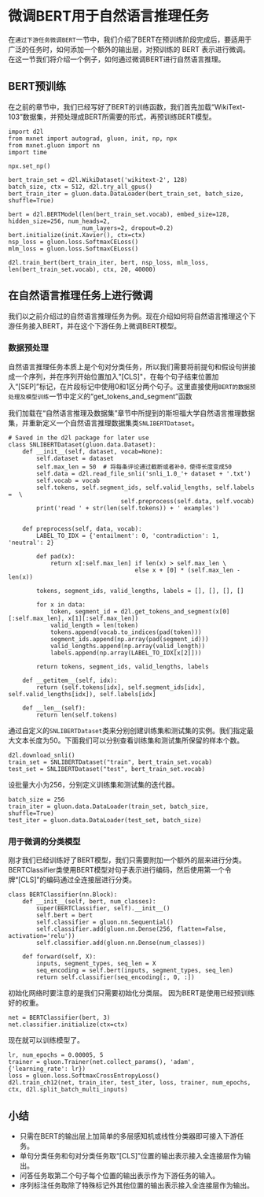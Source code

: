 # 微调BERT用于自然语言推理任务

在`通过下游任务微调BERT`一节中，我们介绍了BERT在预训练阶段完成后，要适用于广泛的任务时，如何添加一个额外的输出层，对预训练的 BERT 表示进行微调。在这一节我们将介绍一个例子，如何通过微调BERT进行自然语言推理。


## BERT预训练
在之前的章节中，我们已经写好了BERT的训练函数，我们首先加载“WikiText-103”数据集，并预处理成BERT所需要的形式，再预训练BERT模型。

```{.python .input  n=1}
import d2l
from mxnet import autograd, gluon, init, np, npx
from mxnet.gluon import nn
import time

npx.set_np()

bert_train_set = d2l.WikiDataset('wikitext-2', 128)
batch_size, ctx = 512, d2l.try_all_gpus()
bert_train_iter = gluon.data.DataLoader(bert_train_set, batch_size, shuffle=True)

bert = d2l.BERTModel(len(bert_train_set.vocab), embed_size=128, hidden_size=256, num_heads=2,
                     num_layers=2, dropout=0.2)
bert.initialize(init.Xavier(), ctx=ctx)
nsp_loss = gluon.loss.SoftmaxCELoss()
mlm_loss = gluon.loss.SoftmaxCELoss()

d2l.train_bert(bert_train_iter, bert, nsp_loss, mlm_loss, len(bert_train_set.vocab), ctx, 20, 40000)
```

## 在自然语言推理任务上进行微调
我们以之前介绍过的自然语言推理任务为例。现在介绍如何将自然语言推理这个下游任务接入BERT，并在这个下游任务上微调BERT模型。

### 数据预处理

自然语言推理任务本质上是个句对分类任务，所以我们需要将前提句和假设句拼接成一个序列，并在序列开始位置加入"[CLS]"，在每个句子结束位置加入“[SEP]”标记，在片段标记中使用0和1区分两个句子。这里直接使用`BERT的数据预处理及模型训练`一节中定义的“get_tokens_and_segment”函数

我们加载在“自然语言推理及数据集”章节中所提到的斯坦福大学自然语言推理数据集，并重新定义一个自然语言推理数据集类`SNLIBERTDataset`。

```{.python .input  n=65}
# Saved in the d2l package for later use
class SNLIBERTDataset(gluon.data.Dataset):
    def __init__(self, dataset, vocab=None):
        self.dataset = dataset
        self.max_len = 50  # 将每条评论通过截断或者补0，使得长度变成50
        self.data = d2l.read_file_snli('snli_1.0_'+ dataset + '.txt')
        self.vocab = vocab
        self.tokens, self.segment_ids, self.valid_lengths, self.labels =  \
                                self.preprocess(self.data, self.vocab)
        print('read ' + str(len(self.tokens)) + ' examples')


    def preprocess(self, data, vocab):
        LABEL_TO_IDX = {'entailment': 0, 'contradiction': 1, 'neutral': 2}

        def pad(x):
            return x[:self.max_len] if len(x) > self.max_len \
                                    else x + [0] * (self.max_len - len(x))
        
        tokens, segment_ids, valid_lengths, labels = [], [], [], []
        
        for x in data:
            token, segment_id = d2l.get_tokens_and_segment(x[0][:self.max_len], x[1][:self.max_len])
            valid_length = len(token)
            tokens.append(vocab.to_indices(pad(token)))
            segment_ids.append(np.array(pad(segment_id)))
            valid_lengths.append(np.array(valid_length))
            labels.append(np.array(LABEL_TO_IDX[x[2]]))
            
        return tokens, segment_ids, valid_lengths, labels

    def __getitem__(self, idx):
        return (self.tokens[idx], self.segment_ids[idx], self.valid_lengths[idx]), self.labels[idx]

    def __len__(self):
        return len(self.tokens)
```

通过自定义的`SNLIBERTDataset`类来分别创建训练集和测试集的实例。我们指定最大文本长度为50。下面我们可以分别查看训练集和测试集所保留的样本个数。

```{.python .input  n=66}
d2l.download_snli()
train_set = SNLIBERTDataset("train", bert_train_set.vocab)
test_set = SNLIBERTDataset("test", bert_train_set.vocab)
```

设批量大小为256，分别定义训练集和测试集的迭代器。

```{.python .input  n=67}
batch_size = 256
train_iter = gluon.data.DataLoader(train_set, batch_size, shuffle=True)
test_iter = gluon.data.DataLoader(test_set, batch_size)
```

### 用于微调的分类模型

刚才我们已经训练好了BERT模型，我们只需要附加一个额外的层来进行分类。 BERTClassifier类使用BERT模型对句子表示进行编码，然后使用第一个令牌“[CLS]”的编码通过全连接层进行分类。

```{.python .input  n=82}
class BERTClassifier(nn.Block):
    def __init__(self, bert, num_classes):
        super(BERTClassifier, self).__init__()
        self.bert = bert
        self.classifier = gluon.nn.Sequential()
        self.classifier.add(gluon.nn.Dense(256, flatten=False, activation='relu'))
        self.classifier.add(gluon.nn.Dense(num_classes))

    def forward(self, X):
        inputs, segment_types, seq_len = X
        seq_encoding = self.bert(inputs, segment_types, seq_len)
        return self.classifier(seq_encoding[:, 0, :])
```

初始化网络时要注意的是我们只需要初始化分类层。 因为BERT是使用已经预训练好的权重。

```{.python .input  n=83}
net = BERTClassifier(bert, 3)
net.classifier.initialize(ctx=ctx)
```

现在就可以训练模型了。

```{.python .input  n=87}
lr, num_epochs = 0.00005, 5
trainer = gluon.Trainer(net.collect_params(), 'adam', {'learning_rate': lr})
loss = gluon.loss.SoftmaxCrossEntropyLoss()
d2l.train_ch12(net, train_iter, test_iter, loss, trainer, num_epochs, ctx, d2l.split_batch_multi_inputs)
```

## 小结

- 只需在BERT的输出层上加简单的多层感知机或线性分类器即可接入下游任务。
- 单句分类任务和句对分类任务取“[CLS]”位置的输出表示接入全连接层作为输出。
- 问答任务取第二个句子每个位置的输出表示作为下游任务的输入。
- 序列标注任务取除了特殊标记外其他位置的输出表示接入全连接层作为输出。
